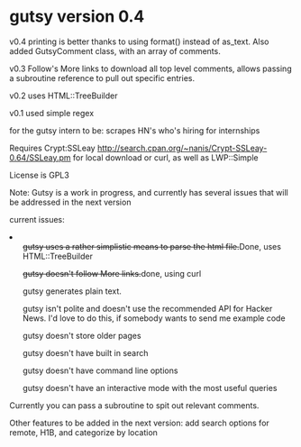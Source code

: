 gutsy version 0.4
=====

v0.4 printing is better thanks to using format() instead of as_text.  Also added GutsyComment class, with an array of comments.

v0.3 Follow's More links to download all top level comments, allows passing a subroutine reference to pull out specific entries.

v0.2 uses HTML::TreeBuilder

v0.1 used simple regex

for the gutsy intern to be: scrapes HN's who's hiring for internships

Requires Crypt:SSLeay http://search.cpan.org/~nanis/Crypt-SSLeay-0.64/SSLeay.pm for local download or curl, as well as LWP::Simple

License is GPL3

Note: Gutsy is a work in progress, and currently has several issues that will be addressed in the next version

current issues:
<li>
<ul><del>gutsy uses a rather simplistic means to parse the html file.</del>Done, uses HTML::TreeBuilder</ul>
<ul><del>gutsy doesn't follow More links.</del>done, using curl </ul>

<ul>gutsy generates plain text.</ul>

<ul>gutsy isn't polite and doesn't use the recommended API for Hacker News.  I'd love to do this, if somebody wants to send me example code</ul>

<ul>gutsy doesn't store older pages</ul>
<ul>gutsy doesn't have built in search</ul>
<ul>gutsy doesn't have command line options</ul>
<ul>gutsy doesn't have an interactive mode with the most useful queries</ul>

</li>



Currently you can pass a subroutine to spit out relevant comments.

Other features to be added in the next version: 
add search options for remote, H1B, and categorize by location

